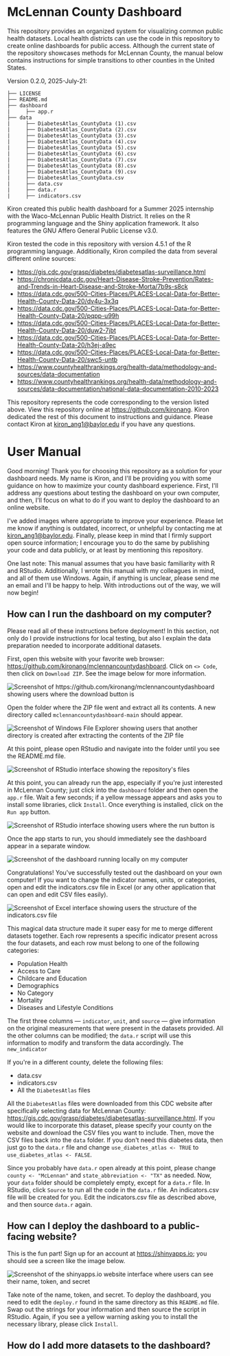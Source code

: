 # McLennan County Dashboard
This repository provides an organized system for visualizing common public health datasets. Local health districts can use the code in this repository to create online dashboards for public access. Although the current state of the repository showcases methods for McLennan County, the manual below contains instructions for simple transitions to other counties in the United States.

Version 0.2.0, 2025-July-21:
```
├── LICENSE
├── README.md
├── dashboard
|     ├── app.r
├── data
|     ├── DiabetesAtlas_CountyData (1).csv
|     ├── DiabetesAtlas_CountyData (2).csv
|     ├── DiabetesAtlas_CountyData (3).csv
|     ├── DiabetesAtlas_CountyData (4).csv
|     ├── DiabetesAtlas_CountyData (5).csv
|     ├── DiabetesAtlas_CountyData (6).csv
|     ├── DiabetesAtlas_CountyData (7).csv
|     ├── DiabetesAtlas_CountyData (8).csv
|     ├── DiabetesAtlas_CountyData (9).csv
|     ├── DiabetesAtlas_CountyData.csv
|     ├── data.csv
|     ├── data.r
|     ├── indicators.csv
```

Kiron created this public health dashboard for a Summer 2025 internship with the Waco-McLennan Public Health District. It relies on the R programming language and the Shiny application framework. It also features the GNU Affero General Public License v3.0.

Kiron tested the code in this repository with version 4.5.1 of the R programming language. Additionally, Kiron compiled the data from several different online sources:
- https://gis.cdc.gov/grasp/diabetes/diabetesatlas-surveillance.html
- https://chronicdata.cdc.gov/Heart-Disease-Stroke-Prevention/Rates-and-Trends-in-Heart-Disease-and-Stroke-Morta/7b9s-s8ck
- https://data.cdc.gov/500-Cities-Places/PLACES-Local-Data-for-Better-Health-County-Data-20/dv4u-3x3q
- https://data.cdc.gov/500-Cities-Places/PLACES-Local-Data-for-Better-Health-County-Data-20/pqpp-u99h
- https://data.cdc.gov/500-Cities-Places/PLACES-Local-Data-for-Better-Health-County-Data-20/duw2-7jbt
- https://data.cdc.gov/500-Cities-Places/PLACES-Local-Data-for-Better-Health-County-Data-20/h3ej-a9ec
- https://data.cdc.gov/500-Cities-Places/PLACES-Local-Data-for-Better-Health-County-Data-20/swc5-untb
- https://www.countyhealthrankings.org/health-data/methodology-and-sources/data-documentation
- https://www.countyhealthrankings.org/health-data/methodology-and-sources/data-documentation/national-data-documentation-2010-2023

This repository represents the code corresponding to the version listed above. View this repository online at https://github.com/kironang. Kiron dedicated the rest of this document to instructions and guidance. Please contact Kiron at kiron_ang1@baylor.edu if you have any questions.

# User Manual
Good morning! Thank you for choosing this repository as a solution for your dashboard needs. My name is Kiron, and I'll be providing you with some guidance on how to maximize your county dashboard experience. First, I'll address any questions about testing the dashboard on your own computer, and then, I'll focus on what to do if you want to deploy the dashboard to an online website.

I've added images where appropriate to improve your experience. Please let me know if anything is outdated, incorrect, or unhelpful by contacting me at kiron_ang1@baylor.edu. Finally, please keep in mind that I firmly support open source information; I encourage you to do the same by publishing your code and data publicly, or at least by mentioning this repository.

One last note: This manual assumes that you have basic familiarity with R and RStudio. Additionally, I wrote this manual with my colleagues in mind, and all of them use Windows. Again, if anything is unclear, please send me an email and I'll be happy to help. With introductions out of the way, we will now begin!

## How can I run the dashboard on my computer?
Please read all of these instructions before deployment! In this section, not only do I provide instructions for local testing, but also I explain the data preparation needed to incorporate additional datasets.

First, open this website with your favorite web browser: https://github.com/kironang/mclennancountydashboard. Click on ``<> Code``, then click on ``Download ZIP``. See the image below for more information.

![Screenshot of https://github.com/kironang/mclennancountydashboard showing users where the download button is](image.png)

Open the folder where the ZIP file went and extract all its contents. A new directory called ``mclennancountydashboard-main`` should appear. 

![Screenshot of Windows File Explorer showing users that another directory is created after extracting the contents of the ZIP file](image-1.png)

At this point, please open RStudio and navigate into the folder until you see the README.md file.

![Screenshot of RStudio interface showing the repository's files](image-2.png)

At this point, you can already run the app, especially if you're just interested in McLennan County; just click into the ``dashboard`` folder and then open the ``app.r`` file. Wait a few seconds; if a yellow message appears and asks you to install some libraries, click ``Install``. Once everything is installed, click on the ``Run app`` button.

![Screenshot of RStudio interface showing users where the run button is](image-3.png)

Once the app starts to run, you should immediately see the dashboard appear in a separate window.

![Screenshot of the dashboard running locally on my computer](image-4.png)

Congratulations! You've successfully tested out the dashboard on your own computer! If you want to change the indicator names, units, or categories, open and edit the indicators.csv file in Excel (or any other application that can open and edit CSV files easily). 

![Screenshot of Excel interface showing users the structure of the indicators.csv file](image-5.png)

This magical data structure made it super easy for me to merge different datasets together. Each row represents a specific indicator present across the four datasets, and each row must belong to one of the following categories:

- Population Health
- Access to Care
- Childcare and Education
- Demographics
- No Category
- Mortality
- Diseases and Lifestyle Conditions

The first three columns — ``indicator``, ``unit``, and ``source`` — give information on the original measurements that were present in the datasets provided. All the other columns can be modified; the ``data.r`` script will use this information to modify and transform the data accordingly. The ``new_indicator`` 

If you're in a different county, delete the following files:
- data.csv
- indicators.csv
- All the ``DiabetesAtlas`` files

All the ``DiabetesAtlas`` files were downloaded from this CDC website after specifically selecting data for McLennan County: https://gis.cdc.gov/grasp/diabetes/diabetesatlas-surveillance.html. If you would like to incorporate this dataset, please specify your county on the website and download the CSV files you want to include. Then, move the CSV files back into the ``data`` folder. If you don't need this diabetes data, then just go to the ``data.r`` file and change ``use_diabetes_atlas <- TRUE`` to ``use_diabetes_atlas <- FALSE``.

Since you probably have ``data.r`` open already at this point, please change ``county <- "McLennan"`` and ``state_abbreviation <- "TX"`` as needed. Now, your ``data`` folder should be completely empty, except for a ``data.r`` file. In RStudio, click ``Source`` to run all the code in the ``data.r`` file. An indicators.csv file will be created for you. Edit the indicators.csv file as described above, and then source ``data.r`` again.

## How can I deploy the dashboard to a public-facing website?

This is the fun part! Sign up for an account at https://shinyapps.io; you should see a screen like the image below.

![Screenshot of the shinyapps.io website interface where users can see their name, token, and secret](image-6.png)

Take note of the name, token, and secret. To deploy the dashboard, you need to edit the ``deploy.r`` found in the same directory as this ``README.md`` file. Swap out the strings for your information and then source the script in RStudio. Again, if you see a yellow warning asking you to install the necessary library, please click ``Install``.

## How do I add more datasets to the dashboard?